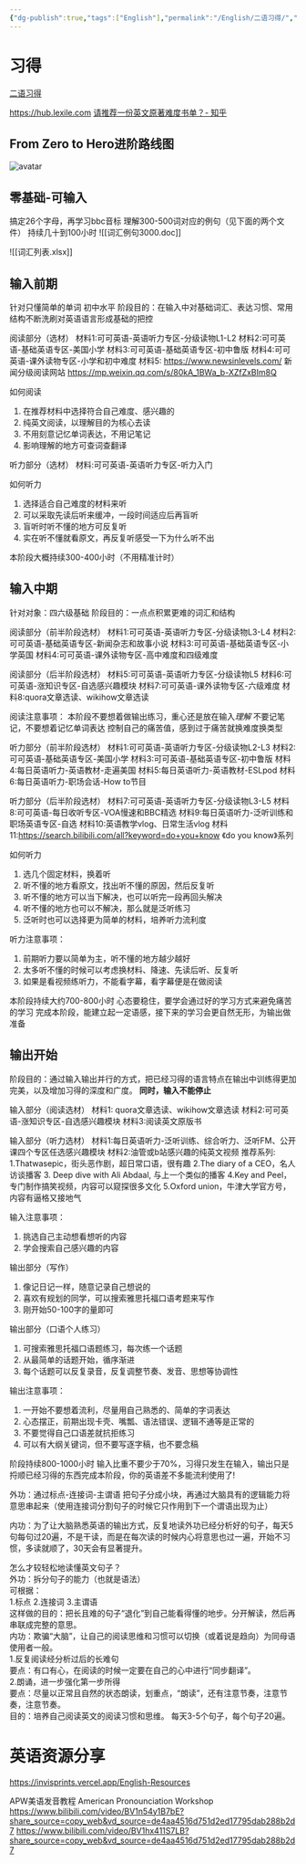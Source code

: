 ```yaml
---
{"dg-publish":true,"tags":["English"],"permalink":"/English/二语习得/","dgPassFrontmatter":true,"created":"2022-04-05T16:55:58.320+08:00","updated":"2023-04-24T22:01:46.405+08:00"}
---
```





# 习得

[二语习得](https://www.wikiwand.com/zh/%E7%AC%AC%E4%BA%8C%E8%AA%9E%E8%A8%80%E7%BF%92%E5%BE%97)

https://hub.lexile.com 
[请推荐一份英文原著难度书单？- 知乎 ](https://www.zhihu.com/question/519483034/answer/2399698273)

## From Zero to Hero进阶路线图
![avatar](https://i.imgur.com/wZx8NfY.jpeg)





## 零基础-可输入
搞定26个字母，再学习bbc音标
理解300-500词对应的例句（见下面的两个文件）
持续几十到100小时
![[词汇例句3000.doc]]

![[词汇列表.xlsx]]

## 输入前期
针对只懂简单的单词 初中水平 
阶段目的：在输入中对基础词汇、表达习惯、常用结构不断洗刷对英语语言形成基础的把控

阅读部分（选材）
材料1:可可英语-英语听力专区-分级读物L1-L2
材料2:可可英语-基础英语专区-美国小学
材料3:可可英语-基础英语专区-初中鲁版
材料4:可可英语-课外读物专区-小学和初中难度
材料5: https://www.newsinlevels.com/ 新闻分级阅读网站 https://mp.weixin.qq.com/s/80kA_1BWa_b-XZfZxBIm8Q

如何阅读
1. 在推荐材料中选择符合自己难度、感兴趣的
2. 纯英文阅读，以理解目的为核心去读
3. 不用刻意记忆单词表达，不用记笔记
4. 影响理解的地方可查词查翻译

听力部分（选材）
材料:可可英语-英语听力专区-听力入门

如何听力
1. 选择适合自己难度的材料来听
2. 可以采取先读后听来缓冲，一段时间适应后再盲听
3. 盲听时听不懂的地方可反复听
4. 实在听不懂就看原文，再反复听感受一下为什么听不出


本阶段大概持续300-400小时（不用精准计时）


## 输入中期
针对对象：四六级基础
阶段目的：一点点积累更难的词汇和结构

阅读部分（前半阶段选材）
材料1:可可英语-英语听力专区-分级读物L3-L4
材料2:可可英语-基础英语专区-新闻杂志和故事小说
材料3:可可英语-基础英语专区-小学英国
材料4:可可英语-课外读物专区-高中难度和四级难度

阅读部分（后半阶段选材）
材料5:可可英语-英语听力专区-分级读物L5
材料6:可可英语-涨知识专区-自选感兴趣模块
材料7:可可英语-课外读物专区-六级难度
材料8:quora文章选读、wikihow文章选读

阅读注意事项：
本阶段不要想着做输出练习，重心还是放在输入*理解*
不要记笔记，不要想着记忆单词表达
控制自己的痛苦值，感到过于痛苦就换难度换类型

听力部分（前半阶段选材）
材料1:可可英语-英语听力专区-分级读物L2-L3
材料2:可可英语-基础英语专区-美国小学
材料3:可可英语-基础英语专区-初中鲁版
材料4:每日英语听力-英语教材-走遍美国
材料5:每日英语听力-英语教材-ESLpod
材料6:每日英语听力-职场会话-How to节目

听力部分（后半阶段选材）
材料7:可可英语-英语听力专区-分级读物L3-L5
材料8:可可英语-每日收听专区-VOA慢速和BBC精选
材料9:每日英语听力-泛听训练和职场英语专区-自选
材料10:英语教学vlog、日常生活vlog
材料11:https://search.bilibili.com/all?keyword=do+you+know 《do you know》系列

如何听力
1. 选几个固定材料，换着听
2. 听不懂的地方看原文，找出听不懂的原因，然后反复听
3. 听不懂的地方可以当下解决，也可以听完一段再回头解决
4. 听不懂的地方也可以不解决，那么就是泛听练习
5. 泛听时也可以选择更为简单的材料，培养听力流利度

听力注意事项：
1. 前期听力要以简单为主，听不懂的地方越少越好
2. 太多听不懂的时候可以考虑换材料、降速、先读后听、反复听
3. 如果是看视频练听力，不能看字幕，看字幕便是在做阅读

本阶段持续大约700-800小时
心态要稳住，要学会通过好的学习方式来避免痛苦的学习
完成本阶段，能建立起一定语感，接下来的学习会更自然无形，为输出做准备

## 输出开始
阶段目的：通过输入输出并行的方式，把已经习得的语言特点在输出中训练得更加完美，以及增加习得的深度和广度。
**同时，输入不能停止**

输入部分（阅读选材）
材料1: quora文章选读、wikihow文章选读
材料2:可可英语-涨知识专区-自选感兴趣模块
材料3:阅读英文原版书

输入部分（听力选材）
材料1:每日英语听力-泛听训练、综合听力、泛听FM、公开课四个专区任选感兴趣模块
材料2:油管或b站感兴趣的纯英文视频
	推荐系列:
	1.Thatwasepic，街头恶作剧，超日常口语，很有趣
	2.The diary of a CEO，名人访谈播客
	3. Deep dive with Ali Abdaal, 与上一个类似的播客
	4.Key and Peel，专门制作搞笑视频，内容可以窥探很多文化
	5.Oxford union，牛津大学官方号，内容有逼格又接地气


输入注意事项：
1. 挑选自己主动想看想听的内容
2. 学会搜索自己感兴趣的内容


输出部分（写作）
1. 像记日记一样，随意记录自己想说的
2. 喜欢有规划的同学，可以搜索雅思托福口语考题来写作
3. 刚开始50-100字的量即可

输出部分（口语个人练习）
1. 可搜索雅思托福口语题练习，每次练一个话题
2. 从最简单的话题开始，循序渐进
3. 每个话题可以反复录音，反复调整节奏、发音、思想等协调性

输出注意事项：
1. 一开始不要想着流利，尽量用自己熟悉的、简单的字词表达
2. 心态摆正，前期出现卡壳、嘴瓢、语法错误、逻辑不通等是正常的
3. 不要觉得自己口语差就抗拒练习
4. 可以有大纲关键词，但不要写逐字稿，也不要念稿

阶段持续800-1000小时
输入比重不要少于70%，习得只发生在输入，输出只是捋顺已经习得的东西完成本阶段，你的英语差不多能流利使用了!



外功：通过标点-连接词-主谓语 把句子分成小块，再通过大脑具有的逻辑能力将意思串起来（使用连接词分割句子的时候它只作用到下一个谓语出现为止）  

内功：为了让大脑熟悉英语的输出方式，反复地读外功已经分析好的句子，每天5句每句过20遍，不是干读，而是在每次读的时候内心将意思也过一遍，开始不习惯，多读就顺了，30天会有显著提升。

怎么才较轻松地读懂英文句子？  
外功：拆分句子的能力（也就是语法）  
可根据：  
1.标点 2.连接词 3.主谓语  
这样做的目的：把长且难的句子“退化”到自己能看得懂的地步。分开解读，然后再串联成完整的意思。  
内功：欺骗“大脑”，让自己的阅读思维和习惯可以切换（或着说是趋向）为同母语使用者一般。  
1.反复阅读经分析过后的长难句  
要点：有口有心，在阅读的时候一定要在自己的心中进行“同步翻译”。  
2.朗诵，进一步强化第一步所得  
要点：尽量以正常且自然的状态朗读，划重点，“朗读”，还有注意节奏，注意节奏，注意节奏。  
目的：培养自己阅读英文的阅读习惯和思维。
每天3-5个句子，每个句子20遍。



# 英语资源分享

https://invisprints.vercel.app/English-Resources

  
APW美语发音教程 American Pronounciation Workshop
https://www.bilibili.com/video/BV1n54y1B7bE?share_source=copy_web&vd_source=de4aa4516d751d2ed17795dab288b2d7
https://www.bilibili.com/video/BV1hx411S7LB?share_source=copy_web&vd_source=de4aa4516d751d2ed17795dab288b2d7


